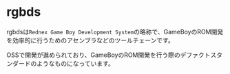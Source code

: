 # rgbds

rgbdsは`Rednex Game Boy Development System`の略称で、GameBoyのROM開発を効率的に行うためのアセンブラなどのツールチェーンです。

OSSで開発が進められており、GameBoyのROM開発を行う際のデファクトスタンダードのようなものになっています。

